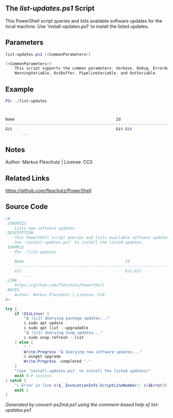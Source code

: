 ## The *list-updates.ps1* Script

This PowerShell script queries and lists available software updates for the local machine.
Use 'install-updates.ps1' to install the listed updates.

## Parameters
```powershell
list-updates.ps1 [<CommonParameters>]

[<CommonParameters>]
    This script supports the common parameters: Verbose, Debug, ErrorAction, ErrorVariable, WarningAction, 
    WarningVariable, OutBuffer, PipelineVariable, and OutVariable.
```

## Example
```powershell
PS> ./list-updates



Name                                            Id                                Version       Available        Source
-----------------------------------------------------------------------------------------------------------------------
Git                                             Git.Git                           2.41.0        2.41.0.2         winget
       ...

```

## Notes
Author: Markus Fleschutz | License: CC0

## Related Links
https://github.com/fleschutz/PowerShell

## Source Code
```powershell
<#
.SYNOPSIS
	Lists new software updates
.DESCRIPTION
	This PowerShell script queries and lists available software updates for the local machine.
	Use 'install-updates.ps1' to install the listed updates.
.EXAMPLE
	PS> ./list-updates

	Name                                            Id                                Version       Available        Source
	-----------------------------------------------------------------------------------------------------------------------
	Git                                             Git.Git                           2.41.0        2.41.0.2         winget
        ...
.LINK
	https://github.com/fleschutz/PowerShell
.NOTES
	Author: Markus Fleschutz | License: CC0
#>

try {
	if ($IsLinux) {
		"⏳ (1/2) Querying package updates..."
		& sudo apt update
		& sudo apt list --upgradable
		"⏳ (2/2) Querying Snap updates..."
		& sudo snap refresh --list
	} else {
		" "
		Write-Progress "⏳ Querying new software updates..."
		& winget upgrade
		Write-Progress -completed "."
	}
	"(use 'install-updates.ps1' to install the listed updates)"
	exit 0 # success
} catch {
	"⚠️ Error in line $($_.InvocationInfo.ScriptLineNumber): $($Error[0])"
	exit 1
}
```

*Generated by convert-ps2md.ps1 using the comment-based help of list-updates.ps1*
